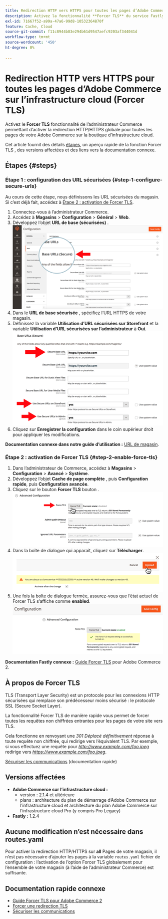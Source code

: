 ```yaml
---
title: Redirection HTTP vers HTTPS pour toutes les pages d’Adobe Commerce sur l’infrastructure cloud (Forcer TLS)
description: Activez la fonctionnalité **Forcer TLS** du service Fastly dans l’administrateur Commerce afin d’activer la redirection HTTP/HTTPS globale pour toutes les pages de votre Adobe Commerce sur la boutique d’infrastructures cloud.
exl-id: 71667f52-a99a-47a6-99d8-10532364870f
feature: Cache, Cloud
source-git-commit: f11c8944b83e294b61d9547aefc9203af344041d
workflow-type: tm+mt
source-wordcount: '450'
ht-degree: 0%

---
```


# Redirection HTTP vers HTTPS pour toutes les pages d’Adobe Commerce sur l’infrastructure cloud (Forcer TLS)

Activez le **Forcer TLS** fonctionnalité de l’administrateur Commerce permettant d’activer la redirection HTTP/HTTPS globale pour toutes les pages de votre Adobe Commerce sur la boutique d’infrastructure cloud.

Cet article fournit des détails [étapes](#steps), un aperçu rapide de la fonction Forcer TLS , des versions affectées et des liens vers la documentation connexe.

## Étapes {#steps}

### Étape 1 : configuration des URL sécurisées {#step-1-configure-secure-urls}

Au cours de cette étape, nous définissons les URL sécurisées du magasin. Si c’est déjà fait, accédez à [Étape 2 : activation de Forcer TLS](#step-2-enable-force-tls).

1. Connectez-vous à l’administrateur Commerce.
1. Accédez à **Magasins** > **Configuration** > **Général** > **Web**.
1. Développez l’objet **URL de base (sécurisées)** .    ![magento-admin_base-urls-secure.png](assets/magento-admin_base-urls-secure.png)
1. Dans le **URL de base sécurisée** , spécifiez l’URL HTTPS de votre magasin.
1. Définissez la variable **Utilisation d’URL sécurisées sur Storefront** et la variable **Utilisation d’URL sécurisées sur l’administrateur** à **Oui**.    ![magento-admin_base-urls-secure-settings.png](assets/magento-admin_base-urls-secure-settings.png)
1. Cliquez sur **Enregistrer la configuration** dans le coin supérieur droit pour appliquer les modifications.

**Documentation connexe dans notre guide d’utilisation :**   [URL de magasin](https://docs.magento.com/m2/ee/user_guide/stores/store-urls.html).

### Étape 2 : activation de Forcer TLS {#step-2-enable-force-tls}

1. Dans l’administrateur de Commerce, accédez à **Magasins** > **Configuration** > **Avancé** > **Système**.
1. Développez l’objet **Cache de page complète** , puis **Configuration rapide**, puis **Configuration avancée**.
1. Cliquez sur le bouton **Forcer TLS** bouton .    ![magento-admin_force-tls-button.png](assets/magento-admin_force-tls-button.png)
1. Dans la boîte de dialogue qui apparaît, cliquez sur **Télécharger**.    ![magento-admin_force-tls-confirmation-dialog.png](assets/magento-admin_force-tls-confirmation-dialog.png)
1. Une fois la boîte de dialogue fermée, assurez-vous que l’état actuel de Forcer TLS s’affiche comme **enabled**.    ![magento-admin_force-tls-enabled.png](assets/magento-admin_force-tls-enabled.png)

**Documentation Fastly connexe :**   [Guide Forcer TLS](https://github.com/fastly/fastly-magento2/blob/master/Documentation/Guides/FORCE-TLS.md) pour Adobe Commerce 2.

## À propos de Forcer TLS

TLS (Transport Layer Security) est un protocole pour les connexions HTTP sécurisées qui remplace son prédécesseur moins sécurisé : le protocole SSL (Secure Socket Layer).

La fonctionnalité Forcer TLS de manière rapide vous permet de forcer toutes les requêtes non chiffrées entrantes pour les pages de votre site vers TLS.

>>
Cela fonctionne en renvoyant une *301 Déplacé définitivement* réponse à toute requête non chiffrée, qui redirige vers l’équivalent TLS. Par exemple, si vous effectuez une requête pour *http://www.example.com/foo.jpeg* redirige vers *https://www.example.com/foo.jpeg*.

[Sécuriser les communications](https://docs.fastly.com/guides/securing-communications/) (documentation rapide)

## Versions affectées

* **Adobe Commerce sur l’infrastructure cloud :**
   * version : 2.1.4 et ultérieure
   * plans : architecture du plan de démarrage d’Adobe Commerce sur l’infrastructure cloud et architecture du plan Adobe Commerce sur l’infrastructure cloud Pro (y compris Pro Legacy)
* **Fastly :** 1.2.4

## Aucune modification n’est nécessaire dans routes.yaml

Pour activer la redirection HTTP/HTTPS sur **all** Pages de votre magasin, il n’est pas nécessaire d’ajouter les pages à la variable `routes.yaml` fichier de configuration : l’activation de l’option Forcer TLS globalement pour l’ensemble de votre magasin (à l’aide de l’administrateur Commerce) est suffisante.

## Documentation rapide connexe

* [Guide Forcer TLS pour Adobe Commerce 2](https://github.com/fastly/fastly-magento2/blob/master/Documentation/Guides/FORCE-TLS.md)
* [Forcer une redirection TLS](https://docs.fastly.com/guides/securing-communications/forcing-a-tls-redirect)
* [Sécuriser les communications](https://docs.fastly.com/guides/securing-communications/)

